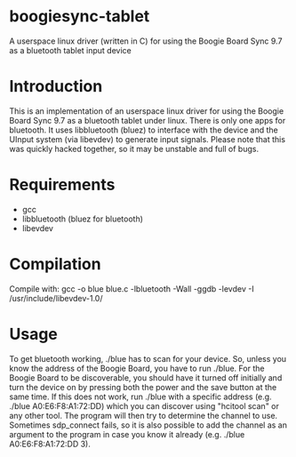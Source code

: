 # boogiesync-tablet
A userspace linux driver (written in C) for using the Boogie Board Sync 9.7 as a bluetooth tablet input device 

# Introduction

This is an implementation of an userspace linux driver for using the Boogie Board Sync 9.7 as a bluetooth tablet under linux.  There is only one apps for bluetooth.  It uses libbluetooth (bluez) to interface with the device and the UInput system (via libevdev) to generate input signals. Please note that this was quickly hacked together, so it may be unstable and full of bugs.

# Requirements

- gcc
- libbluetooth (bluez for bluetooth)
- libevdev


# Compilation

Compile with: gcc -o blue blue.c -lbluetooth -Wall -ggdb -levdev -I /usr/include/libevdev-1.0/

# Usage

To get bluetooth working, ./blue has to scan for your device. So, unless you know the address of the Boogie Board, you have to run ./blue. For the Boogie Board to be discoverable, you should have it turned off initially and turn the device on by pressing both the power and the save button at the same time. If this does not work, run ./blue with a specific address (e.g. ./blue A0:E6:F8:A1:72:DD) which you can discover using "hcitool scan" or any other tool. The program will then try to determine the channel to use. Sometimes sdp_connect fails, so it is also possible to add the channel as an argument to the program in case you know it already (e.g. ./blue A0:E6:F8:A1:72:DD 3).
